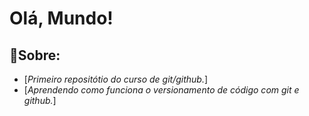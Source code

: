 # Olá, Mundo!
## 📝Sobre:
 - [*Primeiro repositótio do curso de git/github.*]
 - [*Aprendendo como funciona o versionamento de código com git e github.*]
